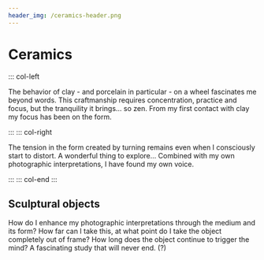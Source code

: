 ```yaml
---
header_img: /ceramics-header.png
---
```


# Ceramics

::: col-left

The behavior of clay - and porcelain in particular - on a wheel fascinates me beyond words. This craftmanship requires concentration, practice and focus, but the tranquility it brings… so zen. From my first contact with clay my focus has been on the form.

:::
::: col-right

The tension in the form created by turning remains even when I consciously start to distort. A wonderful thing to explore… Combined with my own photographic interpretations, I have found my own voice.

:::
::: col-end :::

## Sculptural objects

How do I enhance my photographic interpretations through the medium and its form? How far can I take this, at what point do I take the object completely out of frame? How long does the object continue to trigger the mind? A fascinating study that will never end. (?)
